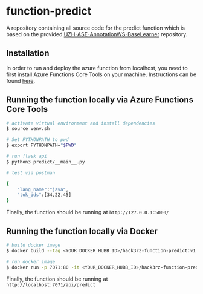 # function-predict
A repository containing all source code for the predict function which is based on the provided [UZH-ASE-AnnotationWS-BaseLearner](https://github.com/MEPalma/UZH-ASE-AnnotationWS-BaseLearner) repository.

## Installation
In order to run and deploy the azure function from localhost, you need to first install Azure Functions Core Tools on your machine. Instructions can be found [here](https://docs.microsoft.com/en-us/azure/azure-functions/functions-run-local?tabs=v4%2Cmacos%2Ccsharp%2Cportal%2Cbash#install-the-azure-functions-core-tools).

## Running the function locally via Azure Functions Core Tools

```bash
# activate virtual environment and install dependencies
$ source venv.sh

# Set PYTHONPATH to pwd
$ export PYTHONPATH="$PWD"

# run flask api
$ python3 predict/__main__.py

# test via postman

{
    "lang_name":"java",
    "tok_ids":[34,22,45]
}

```

Finally, the function should be running at ```http://127.0.0.1:5000/```

## Running the function locally via Docker

```bash
# build docker image
$ docker build --tag <YOUR_DOCKER_HUBB_ID>/hack3rz-function-predict:v1.0.0 .

# run docker image
$ docker run -p 7071:80 -it <YOUR_DOCKER_HUBB_ID>/hack3rz-function-predict:v1.0.0
```

Finally, the function should be running at ```http://localhost:7071/api/predict```
